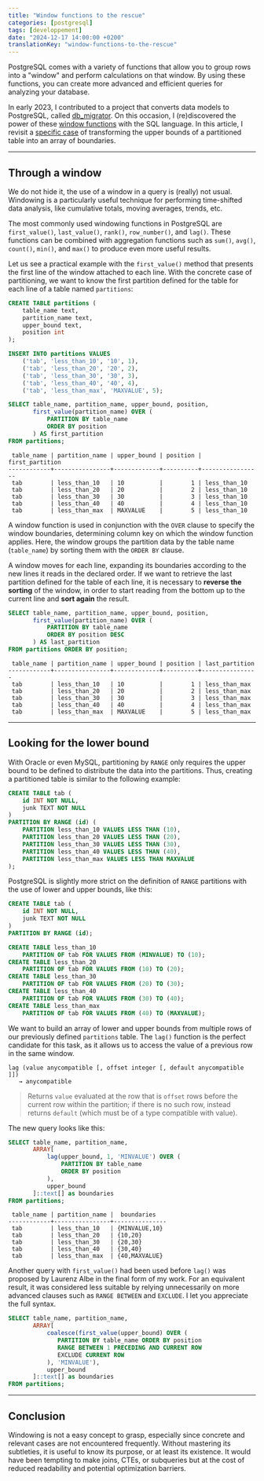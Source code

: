 ```yaml
---
title: "Window functions to the rescue"
categories: [postgresql]
tags: [developpement]
date: "2024-12-17 14:00:00 +0200"
translationKey: "window-functions-to-the-rescue"
---
```


PostgreSQL comes with a variety of functions that allow you to group rows into a
"window" and perform calculations on that window. By using these functions, you
can create more advanced and efficient queries for analyzing your database.

In early 2023, I contributed to a project that converts data models to
PostgreSQL, called [db_migrator][1]. On this occasion, I (re)discovered the
power of these [window functions][2] with the SQL language. In this article, I
revisit a [specific case][3] of transforming the upper bounds of a partitioned
table into an array of boundaries.

[1]: https://github.com/cybertec-postgresql/db_migrator
[2]: https://www.postgresql.org/docs/current/functions-window.html
[3]: https://github.com/cybertec-postgresql/db_migrator/pull/11

<!--more-->

---

## Through a window

We do not hide it, the use of a window in a query is (really) not usual.
Windowing is a particularly useful technique for performing time-shifted data
analysis, like cumulative totals, moving averages, trends, etc.

The most commonly used windowing functions in PostgreSQL are `first_value()`,
`last_value()`, `rank()`, `row_number()`, and `lag()`. These functions can be
combined with aggregation functions such as `sum()`, `avg()`, `count()`,
`min()`, and `max()` to produce even more useful results.

<!--
DROP TABLE IF EXISTS partitions;
-->

Let us see a practical example with the `first_value()` method that presents the
first line of the window attached to each line. With the concrete case of
partitioning, we want to know the first partition defined for the table for each
line of a table named `partitions`:

```sql
CREATE TABLE partitions (
    table_name text,
    partition_name text,
    upper_bound text,
    position int
);

INSERT INTO partitions VALUES
    ('tab', 'less_than_10', '10', 1),
    ('tab', 'less_than_20', '20', 2),
    ('tab', 'less_than_30', '30', 3),
    ('tab', 'less_than_40', '40', 4),
    ('tab', 'less_than_max', 'MAXVALUE', 5);

SELECT table_name, partition_name, upper_bound, position,
       first_value(partition_name) OVER (
           PARTITION BY table_name
           ORDER BY position
       ) AS first_partition
FROM partitions;
```
```text
 table_name | partition_name | upper_bound | position | first_partition
------------+----------------+-------------+----------+-----------------
 tab        | less_than_10   | 10          |        1 | less_than_10
 tab        | less_than_20   | 20          |        2 | less_than_10
 tab        | less_than_30   | 30          |        3 | less_than_10
 tab        | less_than_40   | 40          |        4 | less_than_10
 tab        | less_than_max  | MAXVALUE    |        5 | less_than_10
```

A window function is used in conjunction with the `OVER` clause to specify the
window boundaries, determining column key on which the window function applies.
Here, the window groups the partition data by the table name (`table_name`) by
sorting them with the `ORDER BY` clause.

A window moves for each line, expanding its boundaries according to the new
lines it reads in the declared order. If we want to retrieve the last partition
defined for the table of each line, it is necessary to **reverse the sorting**
of the window, in order to start reading from the bottom up to the current line
and **sort again** the result.

```sql
SELECT table_name, partition_name, upper_bound, position,
       first_value(partition_name) OVER (
           PARTITION BY table_name
           ORDER BY position DESC
       ) AS last_partition
FROM partitions ORDER BY position;
```
```text
 table_name | partition_name | upper_bound | position | last_partition
------------+----------------+-------------+----------+----------------
 tab        | less_than_10   | 10          |        1 | less_than_max
 tab        | less_than_20   | 20          |        2 | less_than_max
 tab        | less_than_30   | 30          |        3 | less_than_max
 tab        | less_than_40   | 40          |        4 | less_than_max
 tab        | less_than_max  | MAXVALUE    |        5 | less_than_max
```

---

## Looking for the lower bound

With Oracle or even MySQL, partitioning by `RANGE` only requires the upper bound
to be defined to distribute the data into the partitions. Thus, creating a
partitioned table is similar to the following example:

```sql
CREATE TABLE tab (
    id INT NOT NULL,
    junk TEXT NOT NULL
)
PARTITION BY RANGE (id) (
    PARTITION less_than_10 VALUES LESS THAN (10),
    PARTITION less_than_20 VALUES LESS THAN (20),
    PARTITION less_than_30 VALUES LESS THAN (30),
    PARTITION less_than_40 VALUES LESS THAN (40),
    PARTITION less_than_max VALUES LESS THAN MAXVALUE
);
```

PostgreSQL is slightly more strict on the definition of `RANGE` partitions with
the use of lower and upper bounds, like this:

```sql
CREATE TABLE tab (
    id INT NOT NULL,
    junk TEXT NOT NULL
)
PARTITION BY RANGE (id);

CREATE TABLE less_than_10
    PARTITION OF tab FOR VALUES FROM (MINVALUE) TO (10);
CREATE TABLE less_than_20
    PARTITION OF tab FOR VALUES FROM (10) TO (20);
CREATE TABLE less_than_30
    PARTITION OF tab FOR VALUES FROM (20) TO (30);
CREATE TABLE less_than_40
    PARTITION OF tab FOR VALUES FROM (30) TO (40);
CREATE TABLE less_than_max
    PARTITION OF tab FOR VALUES FROM (40) TO (MAXVALUE);
```

We want to build an array of lower and upper bounds from multiple rows of our
previously defined `partitions` table. The `lag()` function is the perfect
candidate for this task, as it allows us to access the value of a previous row
in the same window.

```text
lag (value anycompatible [, offset integer [, default anycompatible ]])
   → anycompatible
```

> Returns `value` evaluated at the row that is `offset` rows before the current
> row within the partition; if there is no such row, instead returns `default`
> (which must be of a type compatible with value).

The new query looks like this:

```sql
SELECT table_name, partition_name,
       ARRAY[
           lag(upper_bound, 1, 'MINVALUE') OVER (
               PARTITION BY table_name
               ORDER BY position
           ),
           upper_bound
       ]::text[] as boundaries
FROM partitions;
```
```text
 table_name | partition_name |  boundaries
------------+----------------+---------------
 tab        | less_than_10   | {MINVALUE,10}
 tab        | less_than_20   | {10,20}
 tab        | less_than_30   | {20,30}
 tab        | less_than_40   | {30,40}
 tab        | less_than_max  | {40,MAXVALUE}
```

Another query with `first_value()` had been used before `lag()` was proposed by
Laurenz Albe in the final form of my work. For an equivalent result, it was
considered less suitable by relying unnecessarily on more advanced clauses such
as `RANGE BETWEEN` and `EXCLUDE`. I let you appreciate the full syntax.

[4]: https://www.postgresql.org/docs/current/sql-expressions.html#SYNTAX-WINDOW-FUNCTIONS

```sql
SELECT table_name, partition_name,
       ARRAY[
           coalesce(first_value(upper_bound) OVER (
              PARTITION BY table_name ORDER BY position
              RANGE BETWEEN 1 PRECEDING AND CURRENT ROW
              EXCLUDE CURRENT ROW
           ), 'MINVALUE'),
           upper_bound
       ]::text[] as boundaries
FROM partitions;
```

---

## Conclusion

Windowing is not a easy concept to grasp, especially since concrete and relevant
cases are not encountered frequently. Without mastering its subtleties, it is
useful to know its purpose, or at least its existence. It would have been
tempting to make joins, CTEs, or subqueries but at the cost of reduced
readability and potential optimization barriers.
